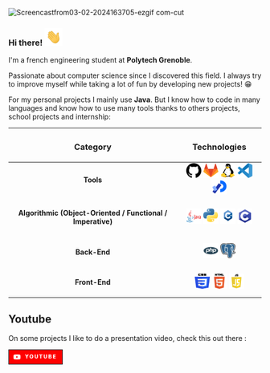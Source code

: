 ![Screencastfrom03-02-2024163705-ezgif com-cut](https://github.com/RDel-Medico/RDel-Medico/assets/95379424/7750c07c-d4ce-4c24-ac23-191a35e2a799)

### Hi there! <img src="./assets/hi.gif" width="35" />

I'm a french engineering student at **Polytech Grenoble**.

Passionate about computer science since I discovered this field.
I always try to improve myself while taking a lot of fun by developing new projects! 😁

For my personal projects I mainly use **Java**.
But I know how to code in many languages and know how to use many tools thanks to others projects, school projects and internship:

<div align="center">

| <h3>Category</h3> | <h3>Technologies</h3> |
| :------: | ------ |
| <h4>Tools</h4> | <div align="center"><img height="30" width="30" src="./assets/git.png"> <img height="30" width="30" src="./assets/gitlab.png"> <img height="30" width="30" src="./assets/linux.png"> <img height="30" width="30" src="./assets/vscode.png"> <img height="30" width="30" src="./assets/processing.png"></div> |
| <h4>Algorithmic (Object-Oriented / Functional / Imperative)</h4> | <div align="center"> <img height="30" width="30" src="./assets/java.png"> <img height="30" width="30" src="./assets/python.png"> <img height="30" width="30" src="./assets/c++.png"> <img height="30" width="30" src="./assets/c.png"></div> |
| <h4>Back-End</h4> | <div align="center"><img height="30" width="30" src="./assets/php.png"> <img height="30" width="30" src="./assets/postgre.png"></div> |
| <h4>Front-End</h4> | <div align="center"><img height="30" width="30" src="./assets/css.png"> <img height="30" width="30" src="./assets/html.png"> <img height="30" width="30" src="./assets/js.png"></div> |

</div>



## Youtube
On some projects I like to do a presentation video, check this out there : 

<a href="https://www.youtube.com/@remi7924/videos">
<img src="./assets/youtubeBanner.png">
</a>

